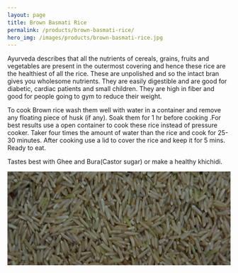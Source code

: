 ```yaml
---
layout: page
title: Brown Basmati Rice
permalink: /products/brown-basmati-rice/
hero_img: /images/products/brown-basmati-rice.jpg
---
```


Ayurveda describes that all the nutrients of cereals, grains, fruits and vegetables are present in the outermost covering and hence these rice are the healthiest of all the rice. These are unpolished and so the intact bran gives you wholesome nutrients. They are easily digestible and are good for diabetic, cardiac patients and small children. They are high in fiber and good for people going to gym to reduce their weight.

To cook Brown  rice wash them well with water  in a container and remove  any floating piece of husk (if any). Soak them for 1 hr before cooking .For best  results use a open container  to cook these rice instead of  pressure cooker. Taker four times the amount of water than the rice and cook for 25-30 minutes. After cooking  use a lid to cover the rice and keep it for 5 mins. Ready to eat.

Tastes best with Ghee and Bura(Castor sugar) or make a healthy khichidi.

![](/images/products/brown-basmati-rice.jpg)
